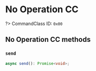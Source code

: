 # No Operation CC

?> CommandClass ID: `0x00`

## No Operation CC methods

### `send`

```ts
async send(): Promise<void>;
```
